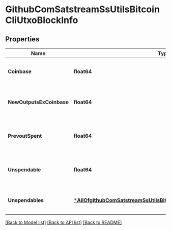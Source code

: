 # GithubComSatstreamSsUtilsBitcoinCliUtxoBlockInfo

## Properties
Name | Type | Description | Notes
------------ | ------------- | ------------- | -------------
**Coinbase** | **float64** | Coinbase subsidy amount of this block | [optional] [default to null]
**NewOutputsExCoinbase** | **float64** | Total amount of new outputs created by this block | [optional] [default to null]
**PrevoutSpent** | **float64** | Total amount of all prevouts spent in this block | [optional] [default to null]
**Unspendable** | **float64** | Total amount of unspendable outputs created | [optional] [default to null]
**Unspendables** | [***AllOfgithubComSatstreamSsUtilsBitcoinCliUtxoBlockInfoUnspendables**](AllOfgithubComSatstreamSsUtilsBitcoinCliUtxoBlockInfoUnspendables.md) | Detailed view of unspendable categories | [optional] [default to null]

[[Back to Model list]](../README.md#documentation-for-models) [[Back to API list]](../README.md#documentation-for-api-endpoints) [[Back to README]](../README.md)


